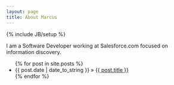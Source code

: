 ```yaml
---
layout: page
title: About Marcus
---
```

{% include JB/setup %}

I am a Software Developer working at Salesforce.com focused on information discovery.

<ul class="posts">
  {% for post in site.posts %}
    <li><span>{{ post.date | date_to_string }}</span> &raquo; <a href="{{ BASE_PATH }}{{ post.url }}">{{ post.title }}</a></li>
  {% endfor %}
</ul>

